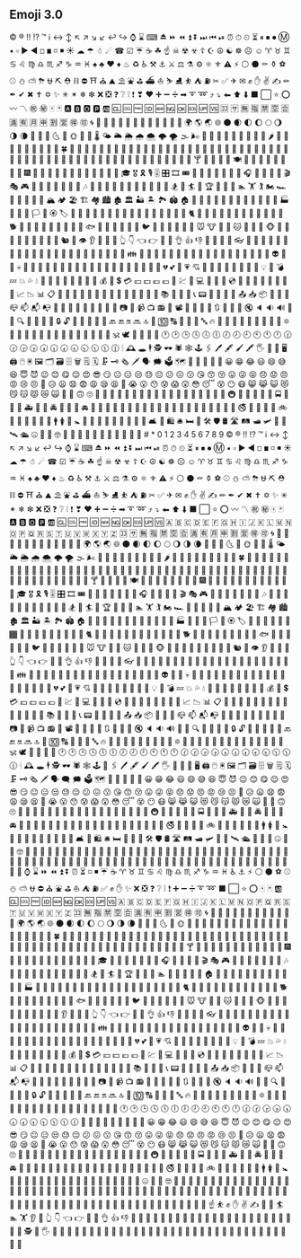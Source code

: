 ## Emoji 3.0

&#xA9; &#xAE; &#x203C; &#x2049; &#x2122; &#x2139; &#x2194; &#x2195; &#x2196; &#x2197; &#x2198; &#x2199; &#x21A9; &#x21AA; &#x231A; &#x231B; &#x2328; &#x23CF; &#x23E9; &#x23EA; &#x23EB; &#x23EC; &#x23ED; &#x23EE; &#x23EF; &#x23F0; &#x23F1; &#x23F2; &#x23F3; &#x23F8; &#x23F9; &#x23FA; &#x24C2; &#x25AA; &#x25AB; &#x25B6; &#x25C0; &#x25FB; &#x25FC; &#x25FD; &#x25FE; &#x2600; &#x2601; &#x2602; &#x2603; &#x2604; &#x260E; &#x2611; &#x2614; &#x2615; &#x2618; &#x261D; &#x2620; &#x2622; &#x2623; &#x2626; &#x262A; &#x262E; &#x262F; &#x2638; &#x2639; &#x263A; &#x2648; &#x2649; &#x264A; &#x264B; &#x264C; &#x264D; &#x264E; &#x264F; &#x2650; &#x2651; &#x2652; &#x2653; &#x2660; &#x2663; &#x2665; &#x2666; &#x2668; &#x267B; &#x267F; &#x2692; &#x2693; &#x2694; &#x2696; &#x2697; &#x2699; &#x269B; &#x269C; &#x26A0; &#x26A1; &#x26AA; &#x26AB; &#x26B0; &#x26B1; &#x26BD; &#x26BE; &#x26C4; &#x26C5; &#x26C8; &#x26CE; &#x26CF; &#x26D1; &#x26D3; &#x26D4; &#x26E9; &#x26EA; &#x26F0; &#x26F1; &#x26F2; &#x26F3; &#x26F4; &#x26F5; &#x26F7; &#x26F8; &#x26F9; &#x26FA; &#x26FD; &#x2702; &#x2705; &#x2708; &#x2709; &#x270A; &#x270B; &#x270C; &#x270D; &#x270F; &#x2712; &#x2714; &#x2716; &#x271D; &#x2721; &#x2728; &#x2733; &#x2734; &#x2744; &#x2747; &#x274C; &#x274E; &#x2753; &#x2754; &#x2755; &#x2757; &#x2763; &#x2764; &#x2795; &#x2796; &#x2797; &#x27A1; &#x27B0; &#x27BF; &#x2934; &#x2935; &#x2B05; &#x2B06; &#x2B07; &#x2B1B; &#x2B1C; &#x2B50; &#x2B55; &#x3030; &#x303D; &#x3297; &#x3299; &#x1F004; &#x1F0CF; &#x1F170; &#x1F171; &#x1F17E; &#x1F17F; &#x1F18E; &#x1F191; &#x1F192; &#x1F193; &#x1F194; &#x1F195; &#x1F196; &#x1F197; &#x1F198; &#x1F199; &#x1F19A; &#x1F201; &#x1F202; &#x1F21A; &#x1F22F; &#x1F232; &#x1F233; &#x1F234; &#x1F235; &#x1F236; &#x1F237; &#x1F238; &#x1F239; &#x1F23A; &#x1F250; &#x1F251; &#x1F300; &#x1F301; &#x1F302; &#x1F303; &#x1F304; &#x1F305; &#x1F306; &#x1F307; &#x1F308; &#x1F309; &#x1F30A; &#x1F30B; &#x1F30C; &#x1F30D; &#x1F30E; &#x1F30F; &#x1F310; &#x1F311; &#x1F312; &#x1F313; &#x1F314; &#x1F315; &#x1F316; &#x1F317; &#x1F318; &#x1F319; &#x1F31A; &#x1F31B; &#x1F31C; &#x1F31D; &#x1F31E; &#x1F31F; &#x1F320; &#x1F321; &#x1F324; &#x1F325; &#x1F326; &#x1F327; &#x1F328; &#x1F329; &#x1F32A; &#x1F32B; &#x1F32C; &#x1F32D; &#x1F32E; &#x1F32F; &#x1F330; &#x1F331; &#x1F332; &#x1F333; &#x1F334; &#x1F335; &#x1F336; &#x1F337; &#x1F338; &#x1F339; &#x1F33A; &#x1F33B; &#x1F33C; &#x1F33D; &#x1F33E; &#x1F33F; &#x1F340; &#x1F341; &#x1F342; &#x1F343; &#x1F344; &#x1F345; &#x1F346; &#x1F347; &#x1F348; &#x1F349; &#x1F34A; &#x1F34B; &#x1F34C; &#x1F34D; &#x1F34E; &#x1F34F; &#x1F350; &#x1F351; &#x1F352; &#x1F353; &#x1F354; &#x1F355; &#x1F356; &#x1F357; &#x1F358; &#x1F359; &#x1F35A; &#x1F35B; &#x1F35C; &#x1F35D; &#x1F35E; &#x1F35F; &#x1F360; &#x1F361; &#x1F362; &#x1F363; &#x1F364; &#x1F365; &#x1F366; &#x1F367; &#x1F368; &#x1F369; &#x1F36A; &#x1F36B; &#x1F36C; &#x1F36D; &#x1F36E; &#x1F36F; &#x1F370; &#x1F371; &#x1F372; &#x1F373; &#x1F374; &#x1F375; &#x1F376; &#x1F377; &#x1F378; &#x1F379; &#x1F37A; &#x1F37B; &#x1F37C; &#x1F37D; &#x1F37E; &#x1F37F; &#x1F380; &#x1F381; &#x1F382; &#x1F383; &#x1F384; &#x1F385; &#x1F386; &#x1F387; &#x1F388; &#x1F389; &#x1F38A; &#x1F38B; &#x1F38C; &#x1F38D; &#x1F38E; &#x1F38F; &#x1F390; &#x1F391; &#x1F392; &#x1F393; &#x1F396; &#x1F397; &#x1F399; &#x1F39A; &#x1F39B; &#x1F39E; &#x1F39F; &#x1F3A0; &#x1F3A1; &#x1F3A2; &#x1F3A3; &#x1F3A4; &#x1F3A5; &#x1F3A6; &#x1F3A7; &#x1F3A8; &#x1F3A9; &#x1F3AA; &#x1F3AB; &#x1F3AC; &#x1F3AD; &#x1F3AE; &#x1F3AF; &#x1F3B0; &#x1F3B1; &#x1F3B2; &#x1F3B3; &#x1F3B4; &#x1F3B5; &#x1F3B6; &#x1F3B7; &#x1F3B8; &#x1F3B9; &#x1F3BA; &#x1F3BB; &#x1F3BC; &#x1F3BD; &#x1F3BE; &#x1F3BF; &#x1F3C0; &#x1F3C1; &#x1F3C2; &#x1F3C3; &#x1F3C4; &#x1F3C5; &#x1F3C6; &#x1F3C7; &#x1F3C8; &#x1F3C9; &#x1F3CA; &#x1F3CB; &#x1F3CC; &#x1F3CD; &#x1F3CE; &#x1F3CF; &#x1F3D0; &#x1F3D1; &#x1F3D2; &#x1F3D3; &#x1F3D4; &#x1F3D5; &#x1F3D6; &#x1F3D7; &#x1F3D8; &#x1F3D9; &#x1F3DA; &#x1F3DB; &#x1F3DC; &#x1F3DD; &#x1F3DE; &#x1F3DF; &#x1F3E0; &#x1F3E1; &#x1F3E2; &#x1F3E3; &#x1F3E4; &#x1F3E5; &#x1F3E6; &#x1F3E7; &#x1F3E8; &#x1F3E9; &#x1F3EA; &#x1F3EB; &#x1F3EC; &#x1F3ED; &#x1F3EE; &#x1F3EF; &#x1F3F0; &#x1F3F3; &#x1F3F4; &#x1F3F5; &#x1F3F7; &#x1F3F8; &#x1F3F9; &#x1F3FA; &#x1F3FB; &#x1F3FC; &#x1F3FD; &#x1F3FE; &#x1F3FF; &#x1F400; &#x1F401; &#x1F402; &#x1F403; &#x1F404; &#x1F405; &#x1F406; &#x1F407; &#x1F408; &#x1F409; &#x1F40A; &#x1F40B; &#x1F40C; &#x1F40D; &#x1F40E; &#x1F40F; &#x1F410; &#x1F411; &#x1F412; &#x1F413; &#x1F414; &#x1F415; &#x1F416; &#x1F417; &#x1F418; &#x1F419; &#x1F41A; &#x1F41B; &#x1F41C; &#x1F41D; &#x1F41E; &#x1F41F; &#x1F420; &#x1F421; &#x1F422; &#x1F423; &#x1F424; &#x1F425; &#x1F426; &#x1F427; &#x1F428; &#x1F429; &#x1F42A; &#x1F42B; &#x1F42C; &#x1F42D; &#x1F42E; &#x1F42F; &#x1F430; &#x1F431; &#x1F432; &#x1F433; &#x1F434; &#x1F435; &#x1F436; &#x1F437; &#x1F438; &#x1F439; &#x1F43A; &#x1F43B; &#x1F43C; &#x1F43D; &#x1F43E; &#x1F43F; &#x1F440; &#x1F441; &#x1F442; &#x1F443; &#x1F444; &#x1F445; &#x1F446; &#x1F447; &#x1F448; &#x1F449; &#x1F44A; &#x1F44B; &#x1F44C; &#x1F44D; &#x1F44E; &#x1F44F; &#x1F450; &#x1F451; &#x1F452; &#x1F453; &#x1F454; &#x1F455; &#x1F456; &#x1F457; &#x1F458; &#x1F459; &#x1F45A; &#x1F45B; &#x1F45C; &#x1F45D; &#x1F45E; &#x1F45F; &#x1F460; &#x1F461; &#x1F462; &#x1F463; &#x1F464; &#x1F465; &#x1F466; &#x1F467; &#x1F468; &#x1F469; &#x1F46A; &#x1F46B; &#x1F46C; &#x1F46D; &#x1F46E; &#x1F46F; &#x1F470; &#x1F471; &#x1F472; &#x1F473; &#x1F474; &#x1F475; &#x1F476; &#x1F477; &#x1F478; &#x1F479; &#x1F47A; &#x1F47B; &#x1F47C; &#x1F47D; &#x1F47E; &#x1F47F; &#x1F480; &#x1F481; &#x1F482; &#x1F483; &#x1F484; &#x1F485; &#x1F486; &#x1F487; &#x1F488; &#x1F489; &#x1F48A; &#x1F48B; &#x1F48C; &#x1F48D; &#x1F48E; &#x1F48F; &#x1F490; &#x1F491; &#x1F492; &#x1F493; &#x1F494; &#x1F495; &#x1F496; &#x1F497; &#x1F498; &#x1F499; &#x1F49A; &#x1F49B; &#x1F49C; &#x1F49D; &#x1F49E; &#x1F49F; &#x1F4A0; &#x1F4A1; &#x1F4A2; &#x1F4A3; &#x1F4A4; &#x1F4A5; &#x1F4A6; &#x1F4A7; &#x1F4A8; &#x1F4A9; &#x1F4AA; &#x1F4AB; &#x1F4AC; &#x1F4AD; &#x1F4AE; &#x1F4AF; &#x1F4B0; &#x1F4B1; &#x1F4B2; &#x1F4B3; &#x1F4B4; &#x1F4B5; &#x1F4B6; &#x1F4B7; &#x1F4B8; &#x1F4B9; &#x1F4BA; &#x1F4BB; &#x1F4BC; &#x1F4BD; &#x1F4BE; &#x1F4BF; &#x1F4C0; &#x1F4C1; &#x1F4C2; &#x1F4C3; &#x1F4C4; &#x1F4C5; &#x1F4C6; &#x1F4C7; &#x1F4C8; &#x1F4C9; &#x1F4CA; &#x1F4CB; &#x1F4CC; &#x1F4CD; &#x1F4CE; &#x1F4CF; &#x1F4D0; &#x1F4D1; &#x1F4D2; &#x1F4D3; &#x1F4D4; &#x1F4D5; &#x1F4D6; &#x1F4D7; &#x1F4D8; &#x1F4D9; &#x1F4DA; &#x1F4DB; &#x1F4DC; &#x1F4DD; &#x1F4DE; &#x1F4DF; &#x1F4E0; &#x1F4E1; &#x1F4E2; &#x1F4E3; &#x1F4E4; &#x1F4E5; &#x1F4E6; &#x1F4E7; &#x1F4E8; &#x1F4E9; &#x1F4EA; &#x1F4EB; &#x1F4EC; &#x1F4ED; &#x1F4EE; &#x1F4EF; &#x1F4F0; &#x1F4F1; &#x1F4F2; &#x1F4F3; &#x1F4F4; &#x1F4F5; &#x1F4F6; &#x1F4F7; &#x1F4F8; &#x1F4F9; &#x1F4FA; &#x1F4FB; &#x1F4FC; &#x1F4FD; &#x1F4FF; &#x1F500; &#x1F501; &#x1F502; &#x1F503; &#x1F504; &#x1F505; &#x1F506; &#x1F507; &#x1F508; &#x1F509; &#x1F50A; &#x1F50B; &#x1F50C; &#x1F50D; &#x1F50E; &#x1F50F; &#x1F510; &#x1F511; &#x1F512; &#x1F513; &#x1F514; &#x1F515; &#x1F516; &#x1F517; &#x1F518; &#x1F519; &#x1F51A; &#x1F51B; &#x1F51C; &#x1F51D; &#x1F51E; &#x1F51F; &#x1F520; &#x1F521; &#x1F522; &#x1F523; &#x1F524; &#x1F525; &#x1F526; &#x1F527; &#x1F528; &#x1F529; &#x1F52A; &#x1F52B; &#x1F52C; &#x1F52D; &#x1F52E; &#x1F52F; &#x1F530; &#x1F531; &#x1F532; &#x1F533; &#x1F534; &#x1F535; &#x1F536; &#x1F537; &#x1F538; &#x1F539; &#x1F53A; &#x1F53B; &#x1F53C; &#x1F53D; &#x1F549; &#x1F54A; &#x1F54B; &#x1F54C; &#x1F54D; &#x1F54E; &#x1F550; &#x1F551; &#x1F552; &#x1F553; &#x1F554; &#x1F555; &#x1F556; &#x1F557; &#x1F558; &#x1F559; &#x1F55A; &#x1F55B; &#x1F55C; &#x1F55D; &#x1F55E; &#x1F55F; &#x1F560; &#x1F561; &#x1F562; &#x1F563; &#x1F564; &#x1F565; &#x1F566; &#x1F567; &#x1F56F; &#x1F570; &#x1F573; &#x1F574; &#x1F575; &#x1F576; &#x1F577; &#x1F578; &#x1F579; &#x1F587; &#x1F58A; &#x1F58B; &#x1F58C; &#x1F58D; &#x1F590; &#x1F595; &#x1F596; &#x1F5A5; &#x1F5A8; &#x1F5B1; &#x1F5B2; &#x1F5BC; &#x1F5C2; &#x1F5C3; &#x1F5C4; &#x1F5D1; &#x1F5D2; &#x1F5D3; &#x1F5DC; &#x1F5DD; &#x1F5DE; &#x1F5E1; &#x1F5E3; &#x1F5EF; &#x1F5F3; &#x1F5FA; &#x1F5FB; &#x1F5FC; &#x1F5FD; &#x1F5FE; &#x1F5FF; &#x1F600; &#x1F601; &#x1F602; &#x1F603; &#x1F604; &#x1F605; &#x1F606; &#x1F607; &#x1F608; &#x1F609; &#x1F60A; &#x1F60B; &#x1F60C; &#x1F60D; &#x1F60E; &#x1F60F; &#x1F610; &#x1F611; &#x1F612; &#x1F613; &#x1F614; &#x1F615; &#x1F616; &#x1F617; &#x1F618; &#x1F619; &#x1F61A; &#x1F61B; &#x1F61C; &#x1F61D; &#x1F61E; &#x1F61F; &#x1F620; &#x1F621; &#x1F622; &#x1F623; &#x1F624; &#x1F625; &#x1F626; &#x1F627; &#x1F628; &#x1F629; &#x1F62A; &#x1F62B; &#x1F62C; &#x1F62D; &#x1F62E; &#x1F62F; &#x1F630; &#x1F631; &#x1F632; &#x1F633; &#x1F634; &#x1F635; &#x1F636; &#x1F637; &#x1F638; &#x1F639; &#x1F63A; &#x1F63B; &#x1F63C; &#x1F63D; &#x1F63E; &#x1F63F; &#x1F640; &#x1F641; &#x1F642; &#x1F643; &#x1F644; &#x1F645; &#x1F646; &#x1F647; &#x1F648; &#x1F649; &#x1F64A; &#x1F64B; &#x1F64C; &#x1F64D; &#x1F64E; &#x1F64F; &#x1F680; &#x1F681; &#x1F682; &#x1F683; &#x1F684; &#x1F685; &#x1F686; &#x1F687; &#x1F688; &#x1F689; &#x1F68A; &#x1F68B; &#x1F68C; &#x1F68D; &#x1F68E; &#x1F68F; &#x1F690; &#x1F691; &#x1F692; &#x1F693; &#x1F694; &#x1F695; &#x1F696; &#x1F697; &#x1F698; &#x1F699; &#x1F69A; &#x1F69B; &#x1F69C; &#x1F69D; &#x1F69E; &#x1F69F; &#x1F6A0; &#x1F6A1; &#x1F6A2; &#x1F6A3; &#x1F6A4; &#x1F6A5; &#x1F6A6; &#x1F6A7; &#x1F6A8; &#x1F6A9; &#x1F6AA; &#x1F6AB; &#x1F6AC; &#x1F6AD; &#x1F6AE; &#x1F6AF; &#x1F6B0; &#x1F6B1; &#x1F6B2; &#x1F6B3; &#x1F6B4; &#x1F6B5; &#x1F6B6; &#x1F6B7; &#x1F6B8; &#x1F6B9; &#x1F6BA; &#x1F6BB; &#x1F6BC; &#x1F6BD; &#x1F6BE; &#x1F6BF; &#x1F6C0; &#x1F6C1; &#x1F6C2; &#x1F6C3; &#x1F6C4; &#x1F6C5; &#x1F6CB; &#x1F6CC; &#x1F6CD; &#x1F6CE; &#x1F6CF; &#x1F6D0; &#x1F6E0; &#x1F6E1; &#x1F6E2; &#x1F6E3; &#x1F6E4; &#x1F6E5; &#x1F6E9; &#x1F6EB; &#x1F6EC; &#x1F6F0; &#x1F6F3; &#x1F910; &#x1F911; &#x1F912; &#x1F913; &#x1F914; &#x1F915; &#x1F916; &#x1F917; &#x1F918; &#x1F980; &#x1F981; &#x1F982; &#x1F983; &#x1F984; &#x1F9C0; &#x23; &#x2A; &#x30; &#x31; &#x32; &#x33; &#x34; &#x35; &#x36; &#x37; &#x38; &#x39; &#xA9; &#xAE; &#x203C; &#x2049; &#x2122; &#x2139; &#x2194; &#x2195; &#x2196; &#x2197; &#x2198; &#x2199; &#x21A9; &#x21AA; &#x231A; &#x231B; &#x2328; &#x23CF; &#x23E9; &#x23EA; &#x23EB; &#x23EC; &#x23ED; &#x23EE; &#x23EF; &#x23F0; &#x23F1; &#x23F2; &#x23F3; &#x23F8; &#x23F9; &#x23FA; &#x24C2; &#x25AA; &#x25AB; &#x25B6; &#x25C0; &#x25FB; &#x25FC; &#x25FD; &#x25FE; &#x2600; &#x2601; &#x2602; &#x2603; &#x2604; &#x260E; &#x2611; &#x2614; &#x2615; &#x2618; &#x261D; &#x2620; &#x2622; &#x2623; &#x2626; &#x262A; &#x262E; &#x262F; &#x2638; &#x2639; &#x263A; &#x2648; &#x2649; &#x264A; &#x264B; &#x264C; &#x264D; &#x264E; &#x264F; &#x2650; &#x2651; &#x2652; &#x2653; &#x2660; &#x2663; &#x2665; &#x2666; &#x2668; &#x267B; &#x267F; &#x2692; &#x2693; &#x2694; &#x2696; &#x2697; &#x2699; &#x269B; &#x269C; &#x26A0; &#x26A1; &#x26AA; &#x26AB; &#x26B0; &#x26B1; &#x26BD; &#x26BE; &#x26C4; &#x26C5; &#x26C8; &#x26CE; &#x26CF; &#x26D1; &#x26D3; &#x26D4; &#x26E9; &#x26EA; &#x26F0; &#x26F1; &#x26F2; &#x26F3; &#x26F4; &#x26F5; &#x26F7; &#x26F8; &#x26F9; &#x26FA; &#x26FD; &#x2702; &#x2705; &#x2708; &#x2709; &#x270A; &#x270B; &#x270C; &#x270D; &#x270F; &#x2712; &#x2714; &#x2716; &#x271D; &#x2721; &#x2728; &#x2733; &#x2734; &#x2744; &#x2747; &#x274C; &#x274E; &#x2753; &#x2754; &#x2755; &#x2757; &#x2763; &#x2764; &#x2795; &#x2796; &#x2797; &#x27A1; &#x27B0; &#x27BF; &#x2934; &#x2935; &#x2B05; &#x2B06; &#x2B07; &#x2B1B; &#x2B1C; &#x2B50; &#x2B55; &#x3030; &#x303D; &#x3297; &#x3299; &#x1F004; &#x1F0CF; &#x1F170; &#x1F171; &#x1F17E; &#x1F17F; &#x1F18E; &#x1F191; &#x1F192; &#x1F193; &#x1F194; &#x1F195; &#x1F196; &#x1F197; &#x1F198; &#x1F199; &#x1F19A; &#x1F1E6; &#x1F1E7; &#x1F1E8; &#x1F1E9; &#x1F1EA; &#x1F1EB; &#x1F1EC; &#x1F1ED; &#x1F1EE; &#x1F1EF; &#x1F1F0; &#x1F1F1; &#x1F1F2; &#x1F1F3; &#x1F1F4; &#x1F1F5; &#x1F1F6; &#x1F1F7; &#x1F1F8; &#x1F1F9; &#x1F1FA; &#x1F1FB; &#x1F1FC; &#x1F1FD; &#x1F1FE; &#x1F1FF; &#x1F201; &#x1F202; &#x1F21A; &#x1F22F; &#x1F232; &#x1F233; &#x1F234; &#x1F235; &#x1F236; &#x1F237; &#x1F238; &#x1F239; &#x1F23A; &#x1F250; &#x1F251; &#x1F300; &#x1F301; &#x1F302; &#x1F303; &#x1F304; &#x1F305; &#x1F306; &#x1F307; &#x1F308; &#x1F309; &#x1F30A; &#x1F30B; &#x1F30C; &#x1F30D; &#x1F30E; &#x1F30F; &#x1F310; &#x1F311; &#x1F312; &#x1F313; &#x1F314; &#x1F315; &#x1F316; &#x1F317; &#x1F318; &#x1F319; &#x1F31A; &#x1F31B; &#x1F31C; &#x1F31D; &#x1F31E; &#x1F31F; &#x1F320; &#x1F321; &#x1F324; &#x1F325; &#x1F326; &#x1F327; &#x1F328; &#x1F329; &#x1F32A; &#x1F32B; &#x1F32C; &#x1F32D; &#x1F32E; &#x1F32F; &#x1F330; &#x1F331; &#x1F332; &#x1F333; &#x1F334; &#x1F335; &#x1F336; &#x1F337; &#x1F338; &#x1F339; &#x1F33A; &#x1F33B; &#x1F33C; &#x1F33D; &#x1F33E; &#x1F33F; &#x1F340; &#x1F341; &#x1F342; &#x1F343; &#x1F344; &#x1F345; &#x1F346; &#x1F347; &#x1F348; &#x1F349; &#x1F34A; &#x1F34B; &#x1F34C; &#x1F34D; &#x1F34E; &#x1F34F; &#x1F350; &#x1F351; &#x1F352; &#x1F353; &#x1F354; &#x1F355; &#x1F356; &#x1F357; &#x1F358; &#x1F359; &#x1F35A; &#x1F35B; &#x1F35C; &#x1F35D; &#x1F35E; &#x1F35F; &#x1F360; &#x1F361; &#x1F362; &#x1F363; &#x1F364; &#x1F365; &#x1F366; &#x1F367; &#x1F368; &#x1F369; &#x1F36A; &#x1F36B; &#x1F36C; &#x1F36D; &#x1F36E; &#x1F36F; &#x1F370; &#x1F371; &#x1F372; &#x1F373; &#x1F374; &#x1F375; &#x1F376; &#x1F377; &#x1F378; &#x1F379; &#x1F37A; &#x1F37B; &#x1F37C; &#x1F37D; &#x1F37E; &#x1F37F; &#x1F380; &#x1F381; &#x1F382; &#x1F383; &#x1F384; &#x1F385; &#x1F386; &#x1F387; &#x1F388; &#x1F389; &#x1F38A; &#x1F38B; &#x1F38C; &#x1F38D; &#x1F38E; &#x1F38F; &#x1F390; &#x1F391; &#x1F392; &#x1F393; &#x1F396; &#x1F397; &#x1F399; &#x1F39A; &#x1F39B; &#x1F39E; &#x1F39F; &#x1F3A0; &#x1F3A1; &#x1F3A2; &#x1F3A3; &#x1F3A4; &#x1F3A5; &#x1F3A6; &#x1F3A7; &#x1F3A8; &#x1F3A9; &#x1F3AA; &#x1F3AB; &#x1F3AC; &#x1F3AD; &#x1F3AE; &#x1F3AF; &#x1F3B0; &#x1F3B1; &#x1F3B2; &#x1F3B3; &#x1F3B4; &#x1F3B5; &#x1F3B6; &#x1F3B7; &#x1F3B8; &#x1F3B9; &#x1F3BA; &#x1F3BB; &#x1F3BC; &#x1F3BD; &#x1F3BE; &#x1F3BF; &#x1F3C0; &#x1F3C1; &#x1F3C2; &#x1F3C3; &#x1F3C4; &#x1F3C5; &#x1F3C6; &#x1F3C7; &#x1F3C8; &#x1F3C9; &#x1F3CA; &#x1F3CB; &#x1F3CC; &#x1F3CD; &#x1F3CE; &#x1F3CF; &#x1F3D0; &#x1F3D1; &#x1F3D2; &#x1F3D3; &#x1F3D4; &#x1F3D5; &#x1F3D6; &#x1F3D7; &#x1F3D8; &#x1F3D9; &#x1F3DA; &#x1F3DB; &#x1F3DC; &#x1F3DD; &#x1F3DE; &#x1F3DF; &#x1F3E0; &#x1F3E1; &#x1F3E2; &#x1F3E3; &#x1F3E4; &#x1F3E5; &#x1F3E6; &#x1F3E7; &#x1F3E8; &#x1F3E9; &#x1F3EA; &#x1F3EB; &#x1F3EC; &#x1F3ED; &#x1F3EE; &#x1F3EF; &#x1F3F0; &#x1F3F3; &#x1F3F4; &#x1F3F5; &#x1F3F7; &#x1F3F8; &#x1F3F9; &#x1F3FA; &#x1F3FB; &#x1F3FC; &#x1F3FD; &#x1F3FE; &#x1F3FF; &#x1F400; &#x1F401; &#x1F402; &#x1F403; &#x1F404; &#x1F405; &#x1F406; &#x1F407; &#x1F408; &#x1F409; &#x1F40A; &#x1F40B; &#x1F40C; &#x1F40D; &#x1F40E; &#x1F40F; &#x1F410; &#x1F411; &#x1F412; &#x1F413; &#x1F414; &#x1F415; &#x1F416; &#x1F417; &#x1F418; &#x1F419; &#x1F41A; &#x1F41B; &#x1F41C; &#x1F41D; &#x1F41E; &#x1F41F; &#x1F420; &#x1F421; &#x1F422; &#x1F423; &#x1F424; &#x1F425; &#x1F426; &#x1F427; &#x1F428; &#x1F429; &#x1F42A; &#x1F42B; &#x1F42C; &#x1F42D; &#x1F42E; &#x1F42F; &#x1F430; &#x1F431; &#x1F432; &#x1F433; &#x1F434; &#x1F435; &#x1F436; &#x1F437; &#x1F438; &#x1F439; &#x1F43A; &#x1F43B; &#x1F43C; &#x1F43D; &#x1F43E; &#x1F43F; &#x1F440; &#x1F441; &#x1F442; &#x1F443; &#x1F444; &#x1F445; &#x1F446; &#x1F447; &#x1F448; &#x1F449; &#x1F44A; &#x1F44B; &#x1F44C; &#x1F44D; &#x1F44E; &#x1F44F; &#x1F450; &#x1F451; &#x1F452; &#x1F453; &#x1F454; &#x1F455; &#x1F456; &#x1F457; &#x1F458; &#x1F459; &#x1F45A; &#x1F45B; &#x1F45C; &#x1F45D; &#x1F45E; &#x1F45F; &#x1F460; &#x1F461; &#x1F462; &#x1F463; &#x1F464; &#x1F465; &#x1F466; &#x1F467; &#x1F468; &#x1F469; &#x1F46A; &#x1F46B; &#x1F46C; &#x1F46D; &#x1F46E; &#x1F46F; &#x1F470; &#x1F471; &#x1F472; &#x1F473; &#x1F474; &#x1F475; &#x1F476; &#x1F477; &#x1F478; &#x1F479; &#x1F47A; &#x1F47B; &#x1F47C; &#x1F47D; &#x1F47E; &#x1F47F; &#x1F480; &#x1F481; &#x1F482; &#x1F483; &#x1F484; &#x1F485; &#x1F486; &#x1F487; &#x1F488; &#x1F489; &#x1F48A; &#x1F48B; &#x1F48C; &#x1F48D; &#x1F48E; &#x1F48F; &#x1F490; &#x1F491; &#x1F492; &#x1F493; &#x1F494; &#x1F495; &#x1F496; &#x1F497; &#x1F498; &#x1F499; &#x1F49A; &#x1F49B; &#x1F49C; &#x1F49D; &#x1F49E; &#x1F49F; &#x1F4A0; &#x1F4A1; &#x1F4A2; &#x1F4A3; &#x1F4A4; &#x1F4A5; &#x1F4A6; &#x1F4A7; &#x1F4A8; &#x1F4A9; &#x1F4AA; &#x1F4AB; &#x1F4AC; &#x1F4AD; &#x1F4AE; &#x1F4AF; &#x1F4B0; &#x1F4B1; &#x1F4B2; &#x1F4B3; &#x1F4B4; &#x1F4B5; &#x1F4B6; &#x1F4B7; &#x1F4B8; &#x1F4B9; &#x1F4BA; &#x1F4BB; &#x1F4BC; &#x1F4BD; &#x1F4BE; &#x1F4BF; &#x1F4C0; &#x1F4C1; &#x1F4C2; &#x1F4C3; &#x1F4C4; &#x1F4C5; &#x1F4C6; &#x1F4C7; &#x1F4C8; &#x1F4C9; &#x1F4CA; &#x1F4CB; &#x1F4CC; &#x1F4CD; &#x1F4CE; &#x1F4CF; &#x1F4D0; &#x1F4D1; &#x1F4D2; &#x1F4D3; &#x1F4D4; &#x1F4D5; &#x1F4D6; &#x1F4D7; &#x1F4D8; &#x1F4D9; &#x1F4DA; &#x1F4DB; &#x1F4DC; &#x1F4DD; &#x1F4DE; &#x1F4DF; &#x1F4E0; &#x1F4E1; &#x1F4E2; &#x1F4E3; &#x1F4E4; &#x1F4E5; &#x1F4E6; &#x1F4E7; &#x1F4E8; &#x1F4E9; &#x1F4EA; &#x1F4EB; &#x1F4EC; &#x1F4ED; &#x1F4EE; &#x1F4EF; &#x1F4F0; &#x1F4F1; &#x1F4F2; &#x1F4F3; &#x1F4F4; &#x1F4F5; &#x1F4F6; &#x1F4F7; &#x1F4F8; &#x1F4F9; &#x1F4FA; &#x1F4FB; &#x1F4FC; &#x1F4FD; &#x1F4FF; &#x1F500; &#x1F501; &#x1F502; &#x1F503; &#x1F504; &#x1F505; &#x1F506; &#x1F507; &#x1F508; &#x1F509; &#x1F50A; &#x1F50B; &#x1F50C; &#x1F50D; &#x1F50E; &#x1F50F; &#x1F510; &#x1F511; &#x1F512; &#x1F513; &#x1F514; &#x1F515; &#x1F516; &#x1F517; &#x1F518; &#x1F519; &#x1F51A; &#x1F51B; &#x1F51C; &#x1F51D; &#x1F51E; &#x1F51F; &#x1F520; &#x1F521; &#x1F522; &#x1F523; &#x1F524; &#x1F525; &#x1F526; &#x1F527; &#x1F528; &#x1F529; &#x1F52A; &#x1F52B; &#x1F52C; &#x1F52D; &#x1F52E; &#x1F52F; &#x1F530; &#x1F531; &#x1F532; &#x1F533; &#x1F534; &#x1F535; &#x1F536; &#x1F537; &#x1F538; &#x1F539; &#x1F53A; &#x1F53B; &#x1F53C; &#x1F53D; &#x1F549; &#x1F54A; &#x1F54B; &#x1F54C; &#x1F54D; &#x1F54E; &#x1F550; &#x1F551; &#x1F552; &#x1F553; &#x1F554; &#x1F555; &#x1F556; &#x1F557; &#x1F558; &#x1F559; &#x1F55A; &#x1F55B; &#x1F55C; &#x1F55D; &#x1F55E; &#x1F55F; &#x1F560; &#x1F561; &#x1F562; &#x1F563; &#x1F564; &#x1F565; &#x1F566; &#x1F567; &#x1F56F; &#x1F570; &#x1F573; &#x1F574; &#x1F575; &#x1F576; &#x1F577; &#x1F578; &#x1F579; &#x1F57A; &#x1F587; &#x1F58A; &#x1F58B; &#x1F58C; &#x1F58D; &#x1F590; &#x1F595; &#x1F596; &#x1F5A4; &#x1F5A5; &#x1F5A8; &#x1F5B1; &#x1F5B2; &#x1F5BC; &#x1F5C2; &#x1F5C3; &#x1F5C4; &#x1F5D1; &#x1F5D2; &#x1F5D3; &#x1F5DC; &#x1F5DD; &#x1F5DE; &#x1F5E1; &#x1F5E3; &#x1F5E8; &#x1F5EF; &#x1F5F3; &#x1F5FA; &#x1F5FB; &#x1F5FC; &#x1F5FD; &#x1F5FE; &#x1F5FF; &#x1F600; &#x1F601; &#x1F602; &#x1F603; &#x1F604; &#x1F605; &#x1F606; &#x1F607; &#x1F608; &#x1F609; &#x1F60A; &#x1F60B; &#x1F60C; &#x1F60D; &#x1F60E; &#x1F60F; &#x1F610; &#x1F611; &#x1F612; &#x1F613; &#x1F614; &#x1F615; &#x1F616; &#x1F617; &#x1F618; &#x1F619; &#x1F61A; &#x1F61B; &#x1F61C; &#x1F61D; &#x1F61E; &#x1F61F; &#x1F620; &#x1F621; &#x1F622; &#x1F623; &#x1F624; &#x1F625; &#x1F626; &#x1F627; &#x1F628; &#x1F629; &#x1F62A; &#x1F62B; &#x1F62C; &#x1F62D; &#x1F62E; &#x1F62F; &#x1F630; &#x1F631; &#x1F632; &#x1F633; &#x1F634; &#x1F635; &#x1F636; &#x1F637; &#x1F638; &#x1F639; &#x1F63A; &#x1F63B; &#x1F63C; &#x1F63D; &#x1F63E; &#x1F63F; &#x1F640; &#x1F641; &#x1F642; &#x1F643; &#x1F644; &#x1F645; &#x1F646; &#x1F647; &#x1F648; &#x1F649; &#x1F64A; &#x1F64B; &#x1F64C; &#x1F64D; &#x1F64E; &#x1F64F; &#x1F680; &#x1F681; &#x1F682; &#x1F683; &#x1F684; &#x1F685; &#x1F686; &#x1F687; &#x1F688; &#x1F689; &#x1F68A; &#x1F68B; &#x1F68C; &#x1F68D; &#x1F68E; &#x1F68F; &#x1F690; &#x1F691; &#x1F692; &#x1F693; &#x1F694; &#x1F695; &#x1F696; &#x1F697; &#x1F698; &#x1F699; &#x1F69A; &#x1F69B; &#x1F69C; &#x1F69D; &#x1F69E; &#x1F69F; &#x1F6A0; &#x1F6A1; &#x1F6A2; &#x1F6A3; &#x1F6A4; &#x1F6A5; &#x1F6A6; &#x1F6A7; &#x1F6A8; &#x1F6A9; &#x1F6AA; &#x1F6AB; &#x1F6AC; &#x1F6AD; &#x1F6AE; &#x1F6AF; &#x1F6B0; &#x1F6B1; &#x1F6B2; &#x1F6B3; &#x1F6B4; &#x1F6B5; &#x1F6B6; &#x1F6B7; &#x1F6B8; &#x1F6B9; &#x1F6BA; &#x1F6BB; &#x1F6BC; &#x1F6BD; &#x1F6BE; &#x1F6BF; &#x1F6C0; &#x1F6C1; &#x1F6C2; &#x1F6C3; &#x1F6C4; &#x1F6C5; &#x1F6CB; &#x1F6CC; &#x1F6CD; &#x1F6CE; &#x1F6CF; &#x1F6D0; &#x1F6D1; &#x1F6D2; &#x1F6E0; &#x1F6E1; &#x1F6E2; &#x1F6E3; &#x1F6E4; &#x1F6E5; &#x1F6E9; &#x1F6EB; &#x1F6EC; &#x1F6F0; &#x1F6F3; &#x1F6F4; &#x1F6F5; &#x1F6F6; &#x1F910; &#x1F911; &#x1F912; &#x1F913; &#x1F914; &#x1F915; &#x1F916; &#x1F917; &#x1F918; &#x1F919; &#x1F91A; &#x1F91B; &#x1F91C; &#x1F91D; &#x1F91E; &#x1F920; &#x1F921; &#x1F922; &#x1F923; &#x1F924; &#x1F925; &#x1F926; &#x1F927; &#x1F930; &#x1F933; &#x1F934; &#x1F935; &#x1F936; &#x1F937; &#x1F938; &#x1F939; &#x1F93A; &#x1F93C; &#x1F93D; &#x1F93E; &#x1F940; &#x1F941; &#x1F942; &#x1F943; &#x1F944; &#x1F945; &#x1F947; &#x1F948; &#x1F949; &#x1F94A; &#x1F94B; &#x1F950; &#x1F951; &#x1F952; &#x1F953; &#x1F954; &#x1F955; &#x1F956; &#x1F957; &#x1F958; &#x1F959; &#x1F95A; &#x1F95B; &#x1F95C; &#x1F95D; &#x1F95E; &#x1F980; &#x1F981; &#x1F982; &#x1F983; &#x1F984; &#x1F985; &#x1F986; &#x1F987; &#x1F988; &#x1F989; &#x1F98A; &#x1F98B; &#x1F98C; &#x1F98D; &#x1F98E; &#x1F98F; &#x1F990; &#x1F991; &#x1F9C0; &#x231A; &#x231B; &#x23E9; &#x23EA; &#x23EB; &#x23EC; &#x23F0; &#x23F3; &#x25FD; &#x25FE; &#x2614; &#x2615; &#x2648; &#x2649; &#x264A; &#x264B; &#x264C; &#x264D; &#x264E; &#x264F; &#x2650; &#x2651; &#x2652; &#x2653; &#x267F; &#x2693; &#x26A1; &#x26AA; &#x26AB; &#x26BD; &#x26BE; &#x26C4; &#x26C5; &#x26CE; &#x26D4; &#x26EA; &#x26F2; &#x26F3; &#x26F5; &#x26FA; &#x26FD; &#x2705; &#x270A; &#x270B; &#x2728; &#x274C; &#x274E; &#x2753; &#x2754; &#x2755; &#x2757; &#x2795; &#x2796; &#x2797; &#x27B0; &#x27BF; &#x2B1B; &#x2B1C; &#x2B50; &#x2B55; &#x1F004; &#x1F0CF; &#x1F18E; &#x1F191; &#x1F192; &#x1F193; &#x1F194; &#x1F195; &#x1F196; &#x1F197; &#x1F198; &#x1F199; &#x1F19A; &#x1F1E6; &#x1F1E7; &#x1F1E8; &#x1F1E9; &#x1F1EA; &#x1F1EB; &#x1F1EC; &#x1F1ED; &#x1F1EE; &#x1F1EF; &#x1F1F0; &#x1F1F1; &#x1F1F2; &#x1F1F3; &#x1F1F4; &#x1F1F5; &#x1F1F6; &#x1F1F7; &#x1F1F8; &#x1F1F9; &#x1F1FA; &#x1F1FB; &#x1F1FC; &#x1F1FD; &#x1F1FE; &#x1F1FF; &#x1F201; &#x1F21A; &#x1F22F; &#x1F232; &#x1F233; &#x1F234; &#x1F235; &#x1F236; &#x1F238; &#x1F239; &#x1F23A; &#x1F250; &#x1F251; &#x1F300; &#x1F301; &#x1F302; &#x1F303; &#x1F304; &#x1F305; &#x1F306; &#x1F307; &#x1F308; &#x1F309; &#x1F30A; &#x1F30B; &#x1F30C; &#x1F30D; &#x1F30E; &#x1F30F; &#x1F310; &#x1F311; &#x1F312; &#x1F313; &#x1F314; &#x1F315; &#x1F316; &#x1F317; &#x1F318; &#x1F319; &#x1F31A; &#x1F31B; &#x1F31C; &#x1F31D; &#x1F31E; &#x1F31F; &#x1F320; &#x1F32D; &#x1F32E; &#x1F32F; &#x1F330; &#x1F331; &#x1F332; &#x1F333; &#x1F334; &#x1F335; &#x1F337; &#x1F338; &#x1F339; &#x1F33A; &#x1F33B; &#x1F33C; &#x1F33D; &#x1F33E; &#x1F33F; &#x1F340; &#x1F341; &#x1F342; &#x1F343; &#x1F344; &#x1F345; &#x1F346; &#x1F347; &#x1F348; &#x1F349; &#x1F34A; &#x1F34B; &#x1F34C; &#x1F34D; &#x1F34E; &#x1F34F; &#x1F350; &#x1F351; &#x1F352; &#x1F353; &#x1F354; &#x1F355; &#x1F356; &#x1F357; &#x1F358; &#x1F359; &#x1F35A; &#x1F35B; &#x1F35C; &#x1F35D; &#x1F35E; &#x1F35F; &#x1F360; &#x1F361; &#x1F362; &#x1F363; &#x1F364; &#x1F365; &#x1F366; &#x1F367; &#x1F368; &#x1F369; &#x1F36A; &#x1F36B; &#x1F36C; &#x1F36D; &#x1F36E; &#x1F36F; &#x1F370; &#x1F371; &#x1F372; &#x1F373; &#x1F374; &#x1F375; &#x1F376; &#x1F377; &#x1F378; &#x1F379; &#x1F37A; &#x1F37B; &#x1F37C; &#x1F37E; &#x1F37F; &#x1F380; &#x1F381; &#x1F382; &#x1F383; &#x1F384; &#x1F385; &#x1F386; &#x1F387; &#x1F388; &#x1F389; &#x1F38A; &#x1F38B; &#x1F38C; &#x1F38D; &#x1F38E; &#x1F38F; &#x1F390; &#x1F391; &#x1F392; &#x1F393; &#x1F3A0; &#x1F3A1; &#x1F3A2; &#x1F3A3; &#x1F3A4; &#x1F3A5; &#x1F3A6; &#x1F3A7; &#x1F3A8; &#x1F3A9; &#x1F3AA; &#x1F3AB; &#x1F3AC; &#x1F3AD; &#x1F3AE; &#x1F3AF; &#x1F3B0; &#x1F3B1; &#x1F3B2; &#x1F3B3; &#x1F3B4; &#x1F3B5; &#x1F3B6; &#x1F3B7; &#x1F3B8; &#x1F3B9; &#x1F3BA; &#x1F3BB; &#x1F3BC; &#x1F3BD; &#x1F3BE; &#x1F3BF; &#x1F3C0; &#x1F3C1; &#x1F3C2; &#x1F3C3; &#x1F3C4; &#x1F3C5; &#x1F3C6; &#x1F3C7; &#x1F3C8; &#x1F3C9; &#x1F3CA; &#x1F3CF; &#x1F3D0; &#x1F3D1; &#x1F3D2; &#x1F3D3; &#x1F3E0; &#x1F3E1; &#x1F3E2; &#x1F3E3; &#x1F3E4; &#x1F3E5; &#x1F3E6; &#x1F3E7; &#x1F3E8; &#x1F3E9; &#x1F3EA; &#x1F3EB; &#x1F3EC; &#x1F3ED; &#x1F3EE; &#x1F3EF; &#x1F3F0; &#x1F3F4; &#x1F3F8; &#x1F3F9; &#x1F3FA; &#x1F3FB; &#x1F3FC; &#x1F3FD; &#x1F3FE; &#x1F3FF; &#x1F400; &#x1F401; &#x1F402; &#x1F403; &#x1F404; &#x1F405; &#x1F406; &#x1F407; &#x1F408; &#x1F409; &#x1F40A; &#x1F40B; &#x1F40C; &#x1F40D; &#x1F40E; &#x1F40F; &#x1F410; &#x1F411; &#x1F412; &#x1F413; &#x1F414; &#x1F415; &#x1F416; &#x1F417; &#x1F418; &#x1F419; &#x1F41A; &#x1F41B; &#x1F41C; &#x1F41D; &#x1F41E; &#x1F41F; &#x1F420; &#x1F421; &#x1F422; &#x1F423; &#x1F424; &#x1F425; &#x1F426; &#x1F427; &#x1F428; &#x1F429; &#x1F42A; &#x1F42B; &#x1F42C; &#x1F42D; &#x1F42E; &#x1F42F; &#x1F430; &#x1F431; &#x1F432; &#x1F433; &#x1F434; &#x1F435; &#x1F436; &#x1F437; &#x1F438; &#x1F439; &#x1F43A; &#x1F43B; &#x1F43C; &#x1F43D; &#x1F43E; &#x1F440; &#x1F442; &#x1F443; &#x1F444; &#x1F445; &#x1F446; &#x1F447; &#x1F448; &#x1F449; &#x1F44A; &#x1F44B; &#x1F44C; &#x1F44D; &#x1F44E; &#x1F44F; &#x1F450; &#x1F451; &#x1F452; &#x1F453; &#x1F454; &#x1F455; &#x1F456; &#x1F457; &#x1F458; &#x1F459; &#x1F45A; &#x1F45B; &#x1F45C; &#x1F45D; &#x1F45E; &#x1F45F; &#x1F460; &#x1F461; &#x1F462; &#x1F463; &#x1F464; &#x1F465; &#x1F466; &#x1F467; &#x1F468; &#x1F469; &#x1F46A; &#x1F46B; &#x1F46C; &#x1F46D; &#x1F46E; &#x1F46F; &#x1F470; &#x1F471; &#x1F472; &#x1F473; &#x1F474; &#x1F475; &#x1F476; &#x1F477; &#x1F478; &#x1F479; &#x1F47A; &#x1F47B; &#x1F47C; &#x1F47D; &#x1F47E; &#x1F47F; &#x1F480; &#x1F481; &#x1F482; &#x1F483; &#x1F484; &#x1F485; &#x1F486; &#x1F487; &#x1F488; &#x1F489; &#x1F48A; &#x1F48B; &#x1F48C; &#x1F48D; &#x1F48E; &#x1F48F; &#x1F490; &#x1F491; &#x1F492; &#x1F493; &#x1F494; &#x1F495; &#x1F496; &#x1F497; &#x1F498; &#x1F499; &#x1F49A; &#x1F49B; &#x1F49C; &#x1F49D; &#x1F49E; &#x1F49F; &#x1F4A0; &#x1F4A1; &#x1F4A2; &#x1F4A3; &#x1F4A4; &#x1F4A5; &#x1F4A6; &#x1F4A7; &#x1F4A8; &#x1F4A9; &#x1F4AA; &#x1F4AB; &#x1F4AC; &#x1F4AD; &#x1F4AE; &#x1F4AF; &#x1F4B0; &#x1F4B1; &#x1F4B2; &#x1F4B3; &#x1F4B4; &#x1F4B5; &#x1F4B6; &#x1F4B7; &#x1F4B8; &#x1F4B9; &#x1F4BA; &#x1F4BB; &#x1F4BC; &#x1F4BD; &#x1F4BE; &#x1F4BF; &#x1F4C0; &#x1F4C1; &#x1F4C2; &#x1F4C3; &#x1F4C4; &#x1F4C5; &#x1F4C6; &#x1F4C7; &#x1F4C8; &#x1F4C9; &#x1F4CA; &#x1F4CB; &#x1F4CC; &#x1F4CD; &#x1F4CE; &#x1F4CF; &#x1F4D0; &#x1F4D1; &#x1F4D2; &#x1F4D3; &#x1F4D4; &#x1F4D5; &#x1F4D6; &#x1F4D7; &#x1F4D8; &#x1F4D9; &#x1F4DA; &#x1F4DB; &#x1F4DC; &#x1F4DD; &#x1F4DE; &#x1F4DF; &#x1F4E0; &#x1F4E1; &#x1F4E2; &#x1F4E3; &#x1F4E4; &#x1F4E5; &#x1F4E6; &#x1F4E7; &#x1F4E8; &#x1F4E9; &#x1F4EA; &#x1F4EB; &#x1F4EC; &#x1F4ED; &#x1F4EE; &#x1F4EF; &#x1F4F0; &#x1F4F1; &#x1F4F2; &#x1F4F3; &#x1F4F4; &#x1F4F5; &#x1F4F6; &#x1F4F7; &#x1F4F8; &#x1F4F9; &#x1F4FA; &#x1F4FB; &#x1F4FC; &#x1F4FF; &#x1F500; &#x1F501; &#x1F502; &#x1F503; &#x1F504; &#x1F505; &#x1F506; &#x1F507; &#x1F508; &#x1F509; &#x1F50A; &#x1F50B; &#x1F50C; &#x1F50D; &#x1F50E; &#x1F50F; &#x1F510; &#x1F511; &#x1F512; &#x1F513; &#x1F514; &#x1F515; &#x1F516; &#x1F517; &#x1F518; &#x1F519; &#x1F51A; &#x1F51B; &#x1F51C; &#x1F51D; &#x1F51E; &#x1F51F; &#x1F520; &#x1F521; &#x1F522; &#x1F523; &#x1F524; &#x1F525; &#x1F526; &#x1F527; &#x1F528; &#x1F529; &#x1F52A; &#x1F52B; &#x1F52C; &#x1F52D; &#x1F52E; &#x1F52F; &#x1F530; &#x1F531; &#x1F532; &#x1F533; &#x1F534; &#x1F535; &#x1F536; &#x1F537; &#x1F538; &#x1F539; &#x1F53A; &#x1F53B; &#x1F53C; &#x1F53D; &#x1F54B; &#x1F54C; &#x1F54D; &#x1F54E; &#x1F550; &#x1F551; &#x1F552; &#x1F553; &#x1F554; &#x1F555; &#x1F556; &#x1F557; &#x1F558; &#x1F559; &#x1F55A; &#x1F55B; &#x1F55C; &#x1F55D; &#x1F55E; &#x1F55F; &#x1F560; &#x1F561; &#x1F562; &#x1F563; &#x1F564; &#x1F565; &#x1F566; &#x1F567; &#x1F57A; &#x1F595; &#x1F596; &#x1F5A4; &#x1F5FB; &#x1F5FC; &#x1F5FD; &#x1F5FE; &#x1F5FF; &#x1F600; &#x1F601; &#x1F602; &#x1F603; &#x1F604; &#x1F605; &#x1F606; &#x1F607; &#x1F608; &#x1F609; &#x1F60A; &#x1F60B; &#x1F60C; &#x1F60D; &#x1F60E; &#x1F60F; &#x1F610; &#x1F611; &#x1F612; &#x1F613; &#x1F614; &#x1F615; &#x1F616; &#x1F617; &#x1F618; &#x1F619; &#x1F61A; &#x1F61B; &#x1F61C; &#x1F61D; &#x1F61E; &#x1F61F; &#x1F620; &#x1F621; &#x1F622; &#x1F623; &#x1F624; &#x1F625; &#x1F626; &#x1F627; &#x1F628; &#x1F629; &#x1F62A; &#x1F62B; &#x1F62C; &#x1F62D; &#x1F62E; &#x1F62F; &#x1F630; &#x1F631; &#x1F632; &#x1F633; &#x1F634; &#x1F635; &#x1F636; &#x1F637; &#x1F638; &#x1F639; &#x1F63A; &#x1F63B; &#x1F63C; &#x1F63D; &#x1F63E; &#x1F63F; &#x1F640; &#x1F641; &#x1F642; &#x1F643; &#x1F644; &#x1F645; &#x1F646; &#x1F647; &#x1F648; &#x1F649; &#x1F64A; &#x1F64B; &#x1F64C; &#x1F64D; &#x1F64E; &#x1F64F; &#x1F680; &#x1F681; &#x1F682; &#x1F683; &#x1F684; &#x1F685; &#x1F686; &#x1F687; &#x1F688; &#x1F689; &#x1F68A; &#x1F68B; &#x1F68C; &#x1F68D; &#x1F68E; &#x1F68F; &#x1F690; &#x1F691; &#x1F692; &#x1F693; &#x1F694; &#x1F695; &#x1F696; &#x1F697; &#x1F698; &#x1F699; &#x1F69A; &#x1F69B; &#x1F69C; &#x1F69D; &#x1F69E; &#x1F69F; &#x1F6A0; &#x1F6A1; &#x1F6A2; &#x1F6A3; &#x1F6A4; &#x1F6A5; &#x1F6A6; &#x1F6A7; &#x1F6A8; &#x1F6A9; &#x1F6AA; &#x1F6AB; &#x1F6AC; &#x1F6AD; &#x1F6AE; &#x1F6AF; &#x1F6B0; &#x1F6B1; &#x1F6B2; &#x1F6B3; &#x1F6B4; &#x1F6B5; &#x1F6B6; &#x1F6B7; &#x1F6B8; &#x1F6B9; &#x1F6BA; &#x1F6BB; &#x1F6BC; &#x1F6BD; &#x1F6BE; &#x1F6BF; &#x1F6C0; &#x1F6C1; &#x1F6C2; &#x1F6C3; &#x1F6C4; &#x1F6C5; &#x1F6CC; &#x1F6D0; &#x1F6D1; &#x1F6D2; &#x1F6EB; &#x1F6EC; &#x1F6F4; &#x1F6F5; &#x1F6F6; &#x1F910; &#x1F911; &#x1F912; &#x1F913; &#x1F914; &#x1F915; &#x1F916; &#x1F917; &#x1F918; &#x1F919; &#x1F91A; &#x1F91B; &#x1F91C; &#x1F91D; &#x1F91E; &#x1F920; &#x1F921; &#x1F922; &#x1F923; &#x1F924; &#x1F925; &#x1F926; &#x1F927; &#x1F930; &#x1F933; &#x1F934; &#x1F935; &#x1F936; &#x1F937; &#x1F938; &#x1F939; &#x1F93A; &#x1F93C; &#x1F93D; &#x1F93E; &#x1F940; &#x1F941; &#x1F942; &#x1F943; &#x1F944; &#x1F945; &#x1F947; &#x1F948; &#x1F949; &#x1F94A; &#x1F94B; &#x1F950; &#x1F951; &#x1F952; &#x1F953; &#x1F954; &#x1F955; &#x1F956; &#x1F957; &#x1F958; &#x1F959; &#x1F95A; &#x1F95B; &#x1F95C; &#x1F95D; &#x1F95E; &#x1F980; &#x1F981; &#x1F982; &#x1F983; &#x1F984; &#x1F985; &#x1F986; &#x1F987; &#x1F988; &#x1F989; &#x1F98A; &#x1F98B; &#x1F98C; &#x1F98D; &#x1F98E; &#x1F98F; &#x1F990; &#x1F991; &#x1F9C0; &#x1F3FB; &#x1F3FC; &#x1F3FD; &#x1F3FE; &#x1F3FF; &#x261D; &#x26F9; &#x270A; &#x270B; &#x270C; &#x270D; &#x1F385; &#x1F3C3; &#x1F3C4; &#x1F3CA; &#x1F3CB; &#x1F442; &#x1F443; &#x1F446; &#x1F447; &#x1F448; &#x1F449; &#x1F44A; &#x1F44B; &#x1F44C; &#x1F44D; &#x1F44E; &#x1F44F; &#x1F450; &#x1F466; &#x1F467; &#x1F468; &#x1F469; &#x1F46E; &#x1F470; &#x1F471; &#x1F472; &#x1F473; &#x1F474; &#x1F475; &#x1F476; &#x1F477; &#x1F478; &#x1F47C; &#x1F481; &#x1F482; &#x1F483; &#x1F485; &#x1F486; &#x1F487; &#x1F4AA; &#x1F575; &#x1F57A; &#x1F590; &#x1F595; &#x1F596; &#x1F645; &#x1F646; &#x1F647; &#x1F64B; &#x1F64C; &#x1F64D; &#x1F64E; &#x1F64F; &#x1F6A3; &#x1F6B4; &#x1F6B5; &#x1F6B6; &#x1F6C0; &#x1F918; &#x1F919; &#x1F91A; &#x1F91B; &#x1F91C; &#x1F91D; &#x1F91E; &#x1F926; &#x1F930; &#x1F933; &#x1F934; &#x1F935; &#x1F936; &#x1F937; &#x1F938; &#x1F939; &#x1F93C; &#x1F93D; &#x1F93E; 